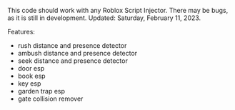 This code should work with any Roblox Script Injector. There may be bugs, as it is still in development. Updated: Saturday, February 11, 2023.

Features:
- rush distance and presence detector
- ambush distance and presence detector
- seek distance and presence detector
- door esp
- book esp
- key esp
- garden trap esp
- gate collision remover
